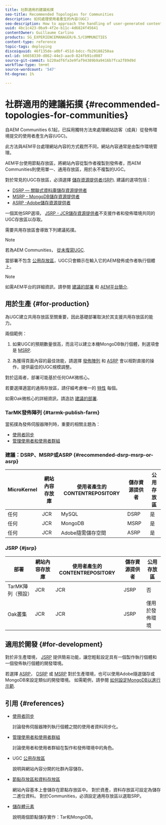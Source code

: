 ```yaml
---
title: 社群適用的建議拓撲
seo-title: Recommended Topologies for Communities
description: 如何處理使用者產生的內容(UGC)
seo-description: How to approach the handling of user-generated content (UGC)
uuid: 4bc1c423-0ba9-4f2e-b11c-4d6824f45641
contentOwner: Guillaume Carlino
products: SG_EXPERIENCEMANAGER/6.5/COMMUNITIES
content-type: reference
topic-tags: deploying
discoiquuid: 46f135de-a0bf-451d-bdcc-fb29188250aa
exl-id: b6658330-d862-44e3-aac0-824fb91cd087
source-git-commit: b220adf6fa3e9faf94389b9a9416b7fca2f89d9d
workflow-type: tm+mt
source-wordcount: '547'
ht-degree: 1%

---
```


# 社群適用的建議拓撲 {#recommended-topologies-for-communities}

自AEM Communities 6.1起，已採用獨特方法來處理網站訪客（成員）從發佈環境提交的使用者產生內容(UGC)。

此方法與AEM平台處理網站內容的方式截然不同，網站內容通常是由製作環境管理。

AEM平台使用節點存放區，將網站內容從製作者複製到發佈者，而AEM Communities則使用單一、通用存放區，用於永不複製的UGC。

對於常見的UGC存放區，必須選擇 [儲存資源提供者(SRP)](working-with-srp.md). 建議的選項包括：

* [DSRP — 關聯式資料庫儲存資源提供者](dsrp.md)
* [MSRP - MongoDB儲存資源提供者](msrp.md)
* [ASRP -Adobe儲存資源提供者](asrp.md)

一個其他SRP選項， [JSRP - JCR儲存資源提供者](jsrp.md)不支援作者和發佈環境共同的UGC存放區以存取。

需要共用存放區會導致下列建議拓撲。

>[!NOTE]
>
>若為AEM Communities， [從未復寫UGC](working-with-srp.md#ugc-never-replicated).
>
>當部署不包含 [公用存放區](working-with-srp.md)，UGC只會顯示在輸入它的AEM發佈或作者執行個體上。

>[!NOTE]
>
>如需AEM平台的詳細資訊，請參閱 [建議的部署](../../help/sites-deploying/recommended-deploys.md) 和 [AEM平台簡介](../../help/sites-deploying/data-store-config.md).

## 用於生產 {#for-production}

為UGC建立共用存放區至關重要，因此基礎部署取決於其支援共用存放區的能力。

兩個範例：

1. 如果UGC的預期數量很高，而且可以建立本機MongoDB執行個體，則選項會是 [MSRP](msrp.md).

1. 為獲得頁面內容的最佳效能，請選擇 [發佈陣列](../../help/sites-deploying/recommended-deploys.md#tarmk-farm) 和 [ASRP](asrp.md) 會以相對直接的操作，提供最佳的UGC規模調整。

對於這兩者，部署可能基於任何OAK微核心。

若要選擇適當的通用存放區，請仔細考慮唯一的 [特性](working-with-srp.md#characteristics-of-srp-options) 每個。

如需Oak微核心的詳細資訊，請造訪 [建議的部署](../../help/sites-deploying/recommended-deploys.md).

### TarMK發佈陣列 {#tarmk-publish-farm}

當拓撲為發佈伺服器陣列時，重要的相關主題為：

* [使用者同步](sync.md)
* [管理使用者和使用者群組](users.md)

### 建議：DSRP、MSRP或ASRP {#recommended-dsrp-msrp-or-asrp}

| MicroKernel | 網站內容存放庫 | 使用者產生的CONTENTREPOSITORY | 儲存資源提供者 | 公用存放區 |
|-------------|------------------------|----------------------------------|---------------------------|---------------|
| 任何 | JCR | MySQL | DSRP | 是 |
| 任何 | JCR | MongoDB | MSRP | 是 |
| 任何 | JCR | Adobe隨需儲存空間 | ASRP | 是 |

### JSRP {#jsrp}


| 部署 | 網站內容存放庫 | 使用者產生的CONTENTREPOSITORY | 儲存資源提供者 | 公用存放區 |
|----------------------|------------------------|----------------------------------|---------------------------|---------------------------------|
| TarMK陣列（預設） | JCR | JCR | JSRP | 否 |
| Oak叢集 | JCR | JCR | JSRP | 僅用於發佈環境 |

## 適用於開發 {#for-development}

對於非生產環境， [JSRP](jsrp.md) 提供簡易功能，讓您輕鬆設定具有一個製作執行個體和一個發佈執行個體的開發環境。

若選擇 [ASRP](asrp.md)， [DSRP](dsrp.md) 或 [MSRP](msrp.md) 對於生產環境，也可以使用Adobe隨選儲存或MongoDB來設定類似的開發環境。 如需範例，請參閱 [如何設定MongoDB以進行示範](demo-mongo.md).

## 引用 {#references}

* [使用者同步](sync.md)

   討論發佈伺服器陣列執行個體之間的使用者資料同步化。

* [管理使用者和使用者群組](users.md)

   討論使用者和使用者群組在製作和發佈環境中的角色。

* UGC [公用存放區](working-with-srp.md)

   說明與網站內容分開的社群內容儲存。

* [節點存放區和資料存放區](../../help/sites-deploying/data-store-config.md)

   網站內容基本上會儲存在節點存放區中。 對於資產，資料存放區可設定為儲存二進位資料。 對於Communities，必須設定通用存放區以選取SRP。

* [儲存體元素](../../help/sites-deploying/storage-elements-in-aem-6.md)

   說明兩個節點儲存實作：Tar和MongoDB。
